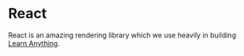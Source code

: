 # React
React is an amazing rendering library which we use heavily in building [Learn Anything](https://learn-anything.xyz/).

